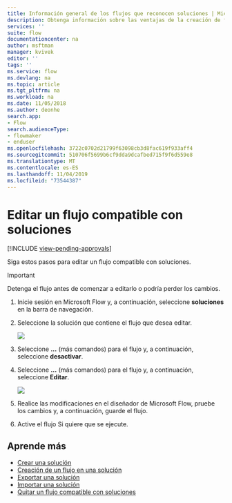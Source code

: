 ```yaml
---
title: Información general de los flujos que reconocen soluciones | Microsoft Docs
description: Obtenga información sobre las ventajas de la creación de flujos en las soluciones.
services: ''
suite: flow
documentationcenter: na
author: msftman
manager: kvivek
editor: ''
tags: ''
ms.service: flow
ms.devlang: na
ms.topic: article
ms.tgt_pltfrm: na
ms.workload: na
ms.date: 11/05/2018
ms.author: deonhe
search.app:
- Flow
search.audienceType:
- flowmaker
- enduser
ms.openlocfilehash: 3722c0702d21799f63098cb3d8fac619f933aff4
ms.sourcegitcommit: 510706f5699b6cf9dda9dcafbed715f9f6d559e8
ms.translationtype: MT
ms.contentlocale: es-ES
ms.lasthandoff: 11/04/2019
ms.locfileid: "73544387"
---
```

# <a name="edit-a-solution-aware-flow"></a>Editar un flujo compatible con soluciones
[!INCLUDE [view-pending-approvals](includes/cc-rebrand.md)]

Siga estos pasos para editar un flujo compatible con soluciones.

> [!IMPORTANT]
> Detenga el flujo antes de comenzar a editarlo o podría perder los cambios.

1. Inicie sesión en Microsoft Flow y, a continuación, seleccione **soluciones** en la barra de navegación.
1. Seleccione la solución que contiene el flujo que desea editar.

   ![](./media/edit-solution-aware-flow/new-flow-inside-solution.png)

1. Seleccione **...** (más comandos) para el flujo y, a continuación, seleccione **desactivar**.
1. Seleccione **...** (más comandos) para el flujo y, a continuación, seleccione **Editar**.

   ![](./media/edit-solution-aware-flow/edit-flow.png)
   
1. Realice las modificaciones en el diseñador de Microsoft Flow, pruebe los cambios y, a continuación, guarde el flujo.
1. Active el flujo Si quiere que se ejecute.

## <a name="learn-more"></a>Aprende más

* [Crear una solución](./overview-solution-flows.md)
* [Creación de un flujo en una solución](./create-flow-solution.md)
* [Exportar una solución](./export-flow-solution.md)
* [Importar una solución](./import-flow-solution.md)
* [Quitar un flujo compatible con soluciones](./remove-solution-aware-flow.md)
